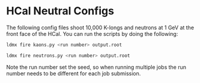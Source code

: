 # HCal Neutral Configs
The following config files shoot 10,000 K-longs and neutrons at 1 GeV at the front face of the HCal. You can run the scripts by doing the following:

```bash
ldmx fire kaons.py <run number> output.root
```
```bash
ldmx fire neutrons.py <run number> output.root
```

Note the run number set the seed, so when running multiple jobs the run number needs to be different for each job submission.
